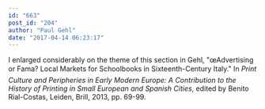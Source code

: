 ```yaml
---
id: "663"
post_id: "204"
author: "Paul Gehl"
date: "2017-04-14 06:23:17"
---
```

I enlarged considerably on the theme of this section in Gehl, "œAdvertising or Fama? Local Markets for Schoolbooks in Sixteenth-Century Italy." In <em>Print Culture and Peripheries in Early Modern Europe: A Contribution to the History of Printing in Small European and Spanish Cities</em>, edited by Benito Rial-Costas, Leiden, Brill, 2013, pp. 69-99.

